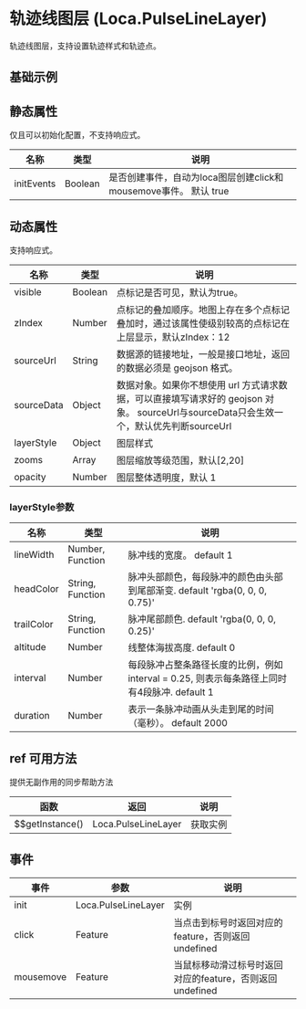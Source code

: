 # 轨迹线图层 (Loca.PulseLineLayer)
轨迹线图层，支持设置轨迹样式和轨迹点。

## 基础示例

<vuep template="#example"></vuep>

<script v-pre type="text/x-template" id="example">

  <template>
    <div class="amap-page-container">
      <el-amap :zoom="zoom" :center="center" view-mode="3D" :pitch="0" :show-label="false" class="amap-demo">
        <el-amap-loca @init="initLoca">
          <el-amap-loca-pulse-line :visible="visible" :depth="true" :source-url="sourceUrl" :layer-style="layerStyle"></el-amap-loca-pulse-line>
        </el-amap-loca>
      </el-amap>
      <div class="toolbar">
        <button type="button" name="button" @click="toggleVisible">{{visible ? '隐藏标记' : '显示标记'}}</button>
      </div>
    </div>
  </template>

  <style>
    .amap-demo {
      height: 300px;
    }
  </style>

  <script>
    // 颜色配置
    var headColors = ['#ECFFB1', '#146968', '#146968', '#146968', '#146968', '#146968', '#146968', '#146968'];
    var trailColors = [
        'rgba(255,178,6, 0.2)',
        'rgba(255,178,6, 0.2)',
        'rgba(20,105,104, 0.2)',
        'rgba(20,105,104, 0.2)',
        'rgba(20,105,104, 0.2)',
        'rgba(20,105,104, 0.2)',
        'rgba(20,105,104, 0.2)',
        'rgba(20,105,104, 0.2)',
    ];
    module.exports = {
      name: 'amap-page',
      data() {
        return {
          zoom: 5.29,
          center: [109.595668,35.447184],
          visible: true,
          sourceUrl: 'https://a.amap.com/Loca/static/loca-v2/demos/mock_data/data-line-in.json',
          layerStyle: {
             altitude: 0,
            lineWidth: (_, feature) => feature.properties.lineWidthRatio * 4 + 1,
            headColor: (_, feature) => headColors[feature.properties.type],
            trailColor: (_, feature) => trailColors[feature.properties.type],
            interval: 0.5,
            duration: 2000,
          }
        };
      },
      methods: {
        toggleVisible() {
          this.visible = !this.visible;
        },
        initLoca(loca){
          loca.animate.start();
        }
      }
    };
  </script>

</script>


## 静态属性
仅且可以初始化配置，不支持响应式。

名称 | 类型 | 说明
---|---|---|
initEvents | Boolean | 是否创建事件，自动为loca图层创建click和mousemove事件。 默认 true

## 动态属性
支持响应式。

名称 | 类型 | 说明
---|---|---|
visible | Boolean | 点标记是否可见，默认为true。
zIndex | Number | 点标记的叠加顺序。地图上存在多个点标记叠加时，通过该属性使级别较高的点标记在上层显示，默认zIndex：12
sourceUrl | String | 数据源的链接地址，一般是接口地址，返回的数据必须是 geojson 格式。
sourceData | Object | 数据对象。如果你不想使用 url 方式请求数据，可以直接填写请求好的 geojson 对象。  sourceUrl与sourceData只会生效一个，默认优先判断sourceUrl
layerStyle | Object | 图层样式
zooms | Array | 图层缩放等级范围，默认[2,20]
opacity | Number | 图层整体透明度，默认 1

### layerStyle参数
名称 | 类型 | 说明
---|---|---|
lineWidth | Number, Function | 脉冲线的宽度。 default 1
headColor | String, Function | 脉冲头部颜色，每段脉冲的颜色由头部到尾部渐变. default 'rgba(0, 0, 0, 0.75)'
trailColor | String, Function  | 脉冲尾部颜色. default 'rgba(0, 0, 0, 0.25)'
altitude | Number | 线整体海拔高度. default 0
interval | Number | 每段脉冲占整条路径长度的比例，例如interval = 0.25, 则表示每条路径上同时有4段脉冲. default 1
duration | Number | 表示一条脉冲动画从头走到尾的时间（毫秒）。 default 2000

## ref 可用方法
提供无副作用的同步帮助方法

函数 | 返回 | 说明
---|---|---|
$$getInstance() | Loca.PulseLineLayer | 获取实例

## 事件

事件 | 参数 | 说明
---|---|---|
init | Loca.PulseLineLayer | 实例
click | Feature | 当点击到标号时返回对应的feature，否则返回undefined
mousemove | Feature | 当鼠标移动滑过标号时返回对应的feature，否则返回undefined
